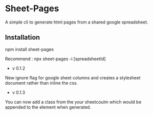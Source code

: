 # Sheet-Pages

A simple cli to generate html pages from a shared google spreadsheet.
## Installation

npm install sheet-pages

Recommend : npx sheet-pages -i [spreadsheetId]


- v 0.1.2

New ignore flag for google sheet columns and creates a stylesheet document rather than inline the css.

- v 0.1.3

You can now add a class from the your sheetcoulm which would be appended to the element when generated.
